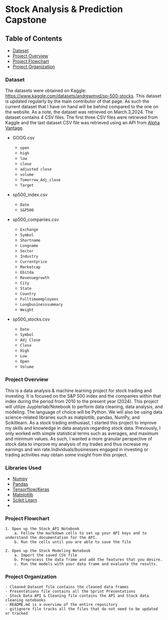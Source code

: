 # Stock Analysis & Prediction Capstone 

## Table of Contents 
- [Dateset](#Dataset)
- [Project Overview](#Project-Overview)
- [Project Flowchart](#Project-Flowchart)
- [Project Organization](#Project-Organization)

### Dataset
The datasets were obtained on Kaggle: https://www.kaggle.com/datasets/andrewmvd/sp-500-stocks. This dataset is updated regularly by the main contributor of that page. As such the current dataset that I have on hand will be behind compared to the one on the website. As a note, the dataset was retrieved on March.3,2024. 
The dataset contains 4 CSV files. The first three CSV files were retrieved from Kaggle and the last dataset CSV file was retrieved using an API from [Alpha Vantage](https://www.alphavantage.co/documentation/).

- GOOG.csv
    - `open`
    - `high`
    - `low`
    - `close`
    - `adjusted close`
    - `volume`
    - `Tomorrow_Adj_close`
    - `Target`

- sp500_index.csv
    - `Date`
    - `S&P500`
- sp500_companies.csv
    - `Exchange`
    - `Symbol`
    - `Shortname`
    - `Longname`
    - `Sector`
    - `Industry`
    - `Currentprice`
    - `Marketcap`
    - `Ebitda`
    - `Revenuegrowth`
    - `City`
    - `State`
    - `Country`
    - `Fulltimeemployees`
    - `Longbusinesssummary`
    - `Weight`
- sp500_stocks.csv
    - `Date`
    - `Symbol`
    - `Adj Close`
    - `Close`
    - `High`
    - `Low`
    - `Open`
    - `Volume`
### Project Overview 
  This is a data analysis & machine learning project for stock trading and investing. It is focused on the S&P 500 index and the companies within that index during the period from 2010 to the present year (2024). This project will utilize Juypterlab/Notebook to perform data cleaning, data analysis, and modeling. The language of choice will be Python. We will also be using data science-related libraries such as matplotlib, pandas, NumPy, and Scikitlearn. As a stock trading enthusiast, I started this project to improve my skills and knowledge in data analysis regarding stock data. Previously, I only worked with simple statistical terms such as averages, and maximum and minimum values. As such, I wanted a more granular perspective of stock data to improve my analysis of my trades and thus increase my earnings and win rate.Individuals/businesses engaged in investing or trading activities may obtain some insight from this project. 
### Libraries Used
- [Numpy](https://numpy.org/doc/stable/index.html)
- [Pandas](https://pandas.pydata.org/docs/)
- [Tensorflow/Keras](https://www.tensorflow.org/guide/keras)
- [Matplotlib](https://matplotlib.org/stable/)
- [Scikit Learn](https://scikit-learn.org/stable/user_guide.html)
- 

### Project Flowchart 
    1. Open up the Stock_API Notebook
        a. Follow the markdown cells to set up your API keys and to understand the documentation for the API.
        b. Run the cells until you are able to save the file

    2. Open up the Stock Modeling Notebook
        a. Import the saved CSV file
        b. Preprocess the data frame and add the features that you desire.
        c. Run the models with your data frame and evaluate the results.
### Project Organization 
    - Cleaned_Dataset file contains the cleaned data frames
    - Presentations file contains all the Sprint Presentations
    - Stock Data API & Cleaning file contains the API and Stock data cleaning notebooks
    - README.md is a overview of the entire repository
    - gitignore file tracks all the files that do not need to be updated or tracked
